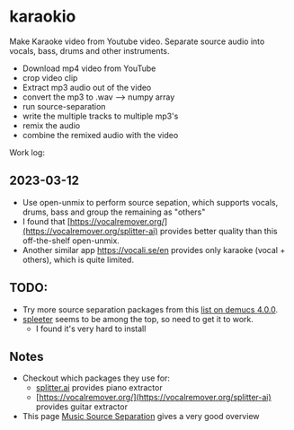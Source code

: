 # karaokio
Make Karaoke video from Youtube video.
Separate source audio into vocals, bass, drums and other instruments.

- Download mp4 video from YouTube
- crop video clip
- Extract mp3 audio out of the video
- convert the mp3 to .wav --> numpy array
- run source-separation
- write the multiple tracks to multiple mp3's
- remix the audio
- combine the remixed audio with the video


Work log:

## 2023-03-12
- Use open-unmix to perform source sepation, which supports vocals, drums, bass and group the remaining as "others"
- I found that [https://vocalremover.org/](https://vocalremover.org/splitter-ai) provides better quality than this off-the-shelf open-unmix.
- Another similar app https://vocali.se/en provides only karaoke (vocal + others), which is quite limited.

## TODO:
- Try more source separation packages from this [list on demucs 4.0.0](https://pypi.org/project/demucs/).
- [spleeter](https://github.com/deezer/spleeter) seems to be among the top, so need to get it to work.
    - I found it's very hard to install

## Notes
- Checkout which packages they use for:
    - [splitter.ai](https://splitter.ai/) provides piano extractor
    - [https://vocalremover.org/](https://vocalremover.org/splitter-ai) provides guitar extractor
- This page [Music Source Separation](https://paperswithcode.com/task/music-source-separation) gives a very good overview


